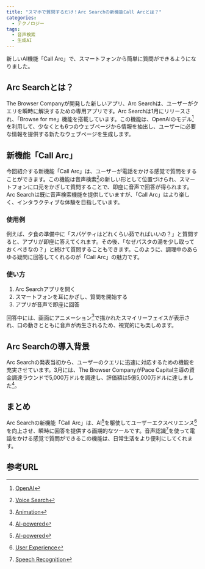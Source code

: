 ```yaml
---
title: "スマホで質問するだけ！Arc Searchの新機能Call Arcとは？"
categories:
  - テクノロジー
tags:
  - 音声検索
  - 生成AI
---
```

新しいAI機能「Call Arc」で、スマートフォンから簡単に質問ができるようになりました。

## Arc Searchとは？

The Browser Companyが開発した新しいアプリ、Arc Searchは、ユーザーがクエリを瞬時に解決するための専用アプリです。Arc Searchは1月にリリースされ、「Browse for me」機能を搭載しています。この機能は、OpenAIのモデル[^2]を利用して、少なくとも6つのウェブページから情報を抽出し、ユーザーに必要な情報を提供する新たなウェブページを生成します。

## 新機能「Call Arc」

今回紹介する新機能「Call Arc」は、ユーザーが電話をかける感覚で質問をすることができます。この機能は音声検索[^1]の新しい形として位置づけられ、スマートフォンに口元をかざして質問することで、即座に音声で回答が得られます。Arc Searchは既に音声検索機能を提供していますが、「Call Arc」はより楽しく、インタラクティブな体験を目指しています。

### 使用例

例えば、夕食の準備中に「スパゲティはどれくらい茹でればいいの？」と質問すると、アプリが即座に答えてくれます。その後、「なぜパスタの湯を少し取っておくべきなの？」と続けて質問することもできます。このように、調理中のあらゆる疑問に回答してくれるのが「Call Arc」の魅力です。

### 使い方

1. Arc Searchアプリを開く
2. スマートフォンを耳にかざし、質問を開始する
3. アプリが音声で即座に回答

回答中には、画面にアニメーション[^4]で描かれたスマイリーフェイスが表示され、口の動きとともに音声が再生されるため、視覚的にも楽しめます。

## Arc Searchの導入背景

Arc Searchの発表当初から、ユーザーのクエリに迅速に対応するための機能を充実させています。3月には、The Browser CompanyがPace Capital主導の資金調達ラウンドで5,000万ドルを調達し、評価額は5億5,000万ドルに達しました[^3]。

## まとめ

Arc Searchの新機能「Call Arc」は、AI[^3]を駆使してユーザーエクスペリエンス[^8]を向上させ、瞬時に回答を提供する画期的なツールです。音声認識[^5]を使って電話をかける感覚で質問ができるこの機能は、日常生活をより便利にしてくれます。

## 参考URL
[^1]: [Voice Search](https://chrome.google.com/webstore/detail/voice-search/hhfkcobomkalfdlmkongnhnhahkmnaad?hl=ja)
[^2]: [OpenAI](https://openai.com/)
[^3]: [AI-powered](https://www.accenture.com/jp-ja/services/applied-intelligence/ai-business-transformation)
[^4]: [Animation](https://eow.alc.co.jp/search?q=animation)
[^5]: [Speech Recognition](https://analytics-news.jp/info/voice_recognition#:~:text=%E3%80%8C%E9%9F%B3%E5%A3%B0%E8%AA%8D%E8%AD%98(Speech%20Recognition),%E3%81%AB%E6%99%AE%E5%8F%8A%E3%81%97%E3%81%A6%E3%81%8D%E3%81%A6%E3%81%84%E3%82%8B%E3%80%82)
[^8]: [User Experience](https://www.ntt-west.co.jp/business/glossary/words-00101.html#:~:text=UX%E3%81%AFUser%20eXperience%E3%81%AE,%E3%81%A8%E5%B7%AE%E5%88%A5%E5%8C%96%E3%81%8C%E5%9B%B0%E9%9B%A3%E3%80%82)
[^9]: [Instant Responses](https://eow.alc.co.jp/search?q=instant+answer)
[^10]: [Interactive AI](https://dirox.com/ja/post/generative-ai-vs-interactive-ai-understanding-the-differences)
[^11]: [Query](https://eow.alc.co.jp/search?q=query)
[^12]: [アニメーション](https://eow.alc.co.jp/search?q=animation)
